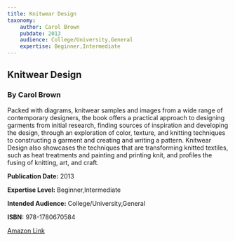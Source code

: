 ```yaml
---
title: Knitwear Design
taxonomy:
	author: Carol Brown
	pubdate: 2013
	audience: College/University,General
	expertise: Beginner,Intermediate
---
```

## Knitwear Design
### By Carol Brown
Packed with diagrams, knitwear samples and images from a wide range of contemporary designers, the book offers a practical approach to designing garments from initial research, finding sources of inspiration and developing the design, through an exploration of color, texture, and knitting techniques to constructing a garment and creating and writing a pattern. Knitwear Design also showcases the techniques that are transforming knitted textiles, such as heat treatments and painting and printing knit, and profiles the fusing of knitting, art, and craft.

**Publication Date:** 2013

**Expertise Level:** Beginner,Intermediate

**Intended Audience:** College/University,General

**ISBN:** 978-1780670584

[Amazon Link](https://www.amazon.com/Knitwear-Design-Carol-Brown/dp/1780670583/ref=pd_sim_14_4?_encoding=UTF8&pd_rd_i=1780670583&pd_rd_r=8daddcc2-f2c9-11e8-a029-3b664630e258&pd_rd_w=QLTK9&pd_rd_wg=b7EIQ&pf_rd_i=desktop-dp-sims&pf_rd_m=ATVPDKIKX0DER&pf_rd_p=18bb0b78-4200-49b9-ac91-f141d61a1780&pf_rd_r=T1HXS3N5X9ESSMWG0ZDV&pf_rd_s=desktop-dp-sims&pf_rd_t=40701&psc=1&refRID=T1HXS3N5X9ESSMWG0ZDV)